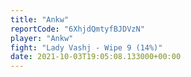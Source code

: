 ```yaml
---
title: "Ankw"
reportCode: "6XhjdQmtyfBJDVzN"
player: "Ankw"
fight: "Lady Vashj - Wipe 9 (14%)"
date: 2021-10-03T19:05:08.133000+00:00
---
```

